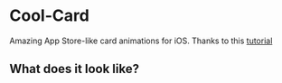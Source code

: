 # Cool-Card
Amazing App Store-like card animations for iOS.
Thanks to this [tutorial](https://stormotion.io/blog/how-to-make-a-modified-appstore-like-animation/)
## What does it look like?
